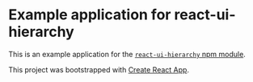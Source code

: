 # Example application for react-ui-hierarchy

This is an example application for the [`react-ui-hierarchy` npm module](https://github.com/opyh/react-ui-hierarchy).

This project was bootstrapped with [Create React App](https://github.com/facebookincubator/create-react-app).